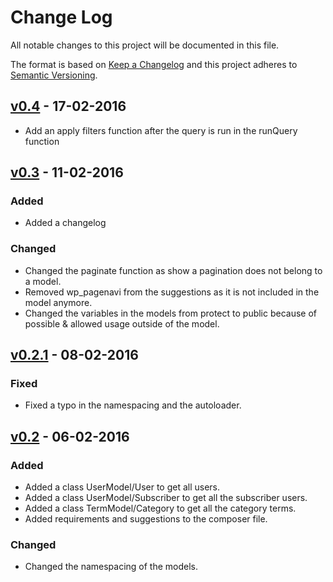 # Change Log
All notable changes to this project will be documented in this file.

The format is based on [Keep a Changelog](http://keepachangelog.com/)
and this project adheres to [Semantic Versioning](http://semver.org/).

## [v0.4] - 17-02-2016
- Add an apply filters function after the query is run in the runQuery function

## [v0.3] - 11-02-2016
### Added
- Added a changelog

### Changed
- Changed the paginate function as show a pagination does not belong to a model.
- Removed wp_pagenavi from the suggestions as it is not included in the model anymore.
- Changed the variables in the models from protect to public because of possible & allowed usage outside of the model.

## [v0.2.1] - 08-02-2016
### Fixed
- Fixed a typo in the namespacing and the autoloader.

## [v0.2] - 06-02-2016
### Added
- Added a class UserModel/User to get all users.
- Added a class UserModel/Subscriber to get all the subscriber users.
- Added a class TermModel/Category to get all the category terms.
- Added requirements and suggestions to the composer file.

### Changed
- Changed the namespacing of the models.

[Unreleased]: https://github.com/DannyvanHolten/WordPress-Models/compare/v0.4...develop
[v0.4]: https://github.com/DannyvanHolten/WordPress-Models/compare/v0.3...v0.4
[v0.3]: https://github.com/DannyvanHolten/WordPress-Models/compare/v0.2.1...v0.3
[v0.2.1]: https://github.com/DannyvanHolten/WordPress-Models/compare/v0.2...v0.2.1
[v0.2]: https://github.com/DannyvanHolten/WordPress-Models/compare/v0.1...v0.2